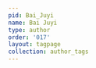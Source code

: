 ```yaml
---
pid: Bai_Juyi
name: Bai Juyi
type: author
order: '017'
layout: tagpage
collection: author_tags
---
```

